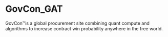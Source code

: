 # GovCon_GAT
 GovCon™️is a global procurement site combining quant compute and algorithms to increase contract win probability anywhere in the free world. 

